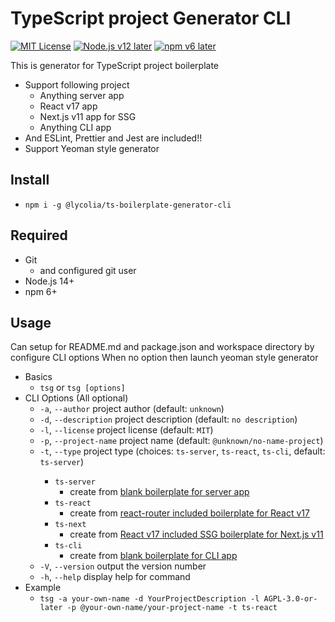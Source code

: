 # TypeScript project Generator CLI

[![MIT License](http://img.shields.io/badge/license-MIT-blue.svg?style=flat)](LICENSE) [![Node.js v12 later](https://img.shields.io/badge/node.js-v14_later-green)](LICENSE) [![npm v6 later](https://img.shields.io/badge/npm-v6_later-green)](LICENSE)

This is generator for TypeScript project boilerplate

- Support following project
  - Anything server app
  - React v17 app
  - Next.js v11 app for SSG
  - Anything CLI app
- And ESLint, Prettier and Jest are included!!
- Support Yeoman style generator

## Install

- `npm i -g @lycolia/ts-boilerplate-generator-cli`

## Required

- Git
  - and configured git user
- Node.js 14+
- npm 6+

## Usage

Can setup for README.md and package.json and workspace directory by configure CLI options
When no option then launch yeoman style generator

- Basics
  - `tsg` or `tsg [options]`
- CLI Options (All optional)
  - `-a`, `--author` <author> project author (default: `unknown`)
  - `-d`, `--description` <description> project description (default: `no description`)
  - `-l`, `--license` <license> project license (default: `MIT`)
  - `-p`, `--project-name` <projectName> project name (default: `@unknown/no-name-project`)
  - `-t`, `--type` <type> project type (choices: `ts-server`, `ts-react`, `ts-cli`, default: `ts-server`)
    - `ts-server`
      - create from [blank boilerplate for server app](https://github.com/Lycolia/ts-server-boilerplate)
    - `ts-react`
      - create from [react-router included boilerplate for React v17](https://github.com/Lycolia/ts-react-boilerplate)
    - `ts-next`
      - create from [React v17 included SSG boilerplate for Next.js v11](https://github.com/Lycolia/ts-next-boilerplate)
    - `ts-cli`
      - create from [blank boilerplate for CLI app](https://github.com/Lycolia/ts-cli-boilerplate)
  - `-V`, `--version` output the version number
  - `-h`, `--help` display help for command
- Example
  - `tsg -a your-own-name -d YourProjectDescription -l AGPL-3.0-or-later -p @your-own-name/your-project-name -t ts-react`
